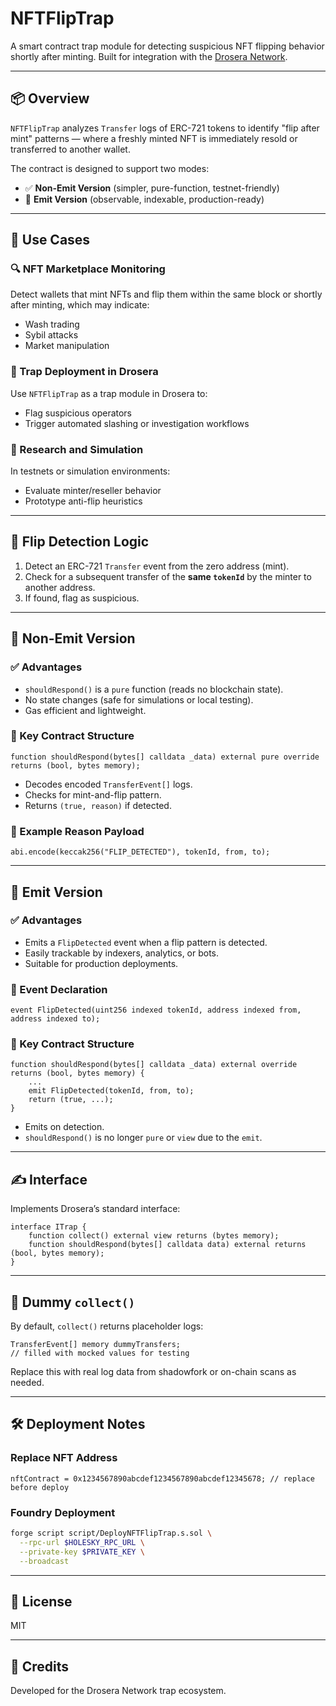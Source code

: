 # NFTFlipTrap

A smart contract trap module for detecting suspicious NFT flipping behavior shortly after minting. Built for integration with the [Drosera Network](https://github.com/drosera-network).

---

## 📦 Overview

`NFTFlipTrap` analyzes `Transfer` logs of ERC-721 tokens to identify "flip after mint" patterns — where a freshly minted NFT is immediately resold or transferred to another wallet.

The contract is designed to support two modes:

* ✅ **Non-Emit Version** (simpler, pure-function, testnet-friendly)
* 🔁 **Emit Version** (observable, indexable, production-ready)

---

## 🎯 Use Cases

### 🔍 NFT Marketplace Monitoring

Detect wallets that mint NFTs and flip them within the same block or shortly after minting, which may indicate:

* Wash trading
* Sybil attacks
* Market manipulation

### 🔐 Trap Deployment in Drosera

Use `NFTFlipTrap` as a trap module in Drosera to:

* Flag suspicious operators
* Trigger automated slashing or investigation workflows

### 🧪 Research and Simulation

In testnets or simulation environments:

* Evaluate minter/reseller behavior
* Prototype anti-flip heuristics

---

## 🧠 Flip Detection Logic

1. Detect an ERC-721 `Transfer` event from the zero address (mint).
2. Check for a subsequent transfer of the **same `tokenId`** by the minter to another address.
3. If found, flag as suspicious.

---

## 🔹 Non-Emit Version

### ✅ Advantages

* `shouldRespond()` is a `pure` function (reads no blockchain state).
* No state changes (safe for simulations or local testing).
* Gas efficient and lightweight.

### 🧱 Key Contract Structure

```solidity
function shouldRespond(bytes[] calldata _data) external pure override returns (bool, bytes memory);
```

* Decodes encoded `TransferEvent[]` logs.
* Checks for mint-and-flip pattern.
* Returns `(true, reason)` if detected.

### 📁 Example Reason Payload

```solidity
abi.encode(keccak256("FLIP_DETECTED"), tokenId, from, to);
```

---

## 🔁 Emit Version

### ✅ Advantages

* Emits a `FlipDetected` event when a flip pattern is detected.
* Easily trackable by indexers, analytics, or bots.
* Suitable for production deployments.

### 🔔 Event Declaration

```solidity
event FlipDetected(uint256 indexed tokenId, address indexed from, address indexed to);
```

### 🧱 Key Contract Structure

```solidity
function shouldRespond(bytes[] calldata _data) external override returns (bool, bytes memory) {
    ...
    emit FlipDetected(tokenId, from, to);
    return (true, ...);
}
```

* Emits on detection.
* `shouldRespond()` is no longer `pure` or `view` due to the `emit`.

---

## ✍️ Interface

Implements Drosera’s standard interface:

```solidity
interface ITrap {
    function collect() external view returns (bytes memory);
    function shouldRespond(bytes[] calldata data) external returns (bool, bytes memory);
}
```

---

## 🧪 Dummy `collect()`

By default, `collect()` returns placeholder logs:

```solidity
TransferEvent[] memory dummyTransfers;
// filled with mocked values for testing
```

Replace this with real log data from shadowfork or on-chain scans as needed.

---

## 🛠️ Deployment Notes

### Replace NFT Address

```solidity
nftContract = 0x1234567890abcdef1234567890abcdef12345678; // replace before deploy
```

### Foundry Deployment

```bash
forge script script/DeployNFTFlipTrap.s.sol \
  --rpc-url $HOLESKY_RPC_URL \
  --private-key $PRIVATE_KEY \
  --broadcast
```

---

## 📜 License

MIT

---

## 🤝 Credits

Developed for the Drosera Network trap ecosystem.